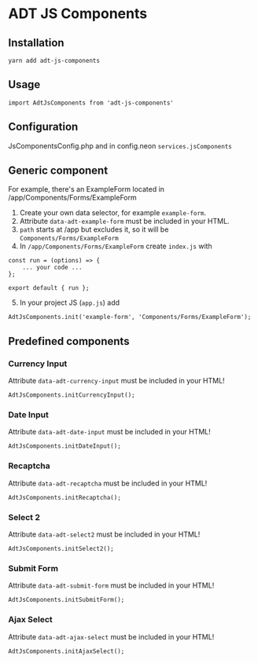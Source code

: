 # ADT JS Components

## Installation

```
yarn add adt-js-components
```

## Usage

```
import AdtJsComponents from 'adt-js-components'
```

## Configuration

JsComponentsConfig.php and in config.neon `services.jsComponents`

## Generic component

For example, there's an ExampleForm located in /app/Components/Forms/ExampleForm

1. Create your own data selector, for example `example-form`.
2. Attribute `data-adt-example-form` must be included in your HTML.
3. `path` starts at /app but excludes it, so it will be `Components/Forms/ExampleForm`
4. In `/app/Components/Forms/ExampleForm` create `index.js` with

```
const run = (options) => {
    ... your code ...
};

export default { run };
```

5. In your project JS (`app.js`) add

```
AdtJsComponents.init('example-form', 'Components/Forms/ExampleForm');
```


## Predefined components

### Currency Input

Attribute `data-adt-currency-input` must be included in your HTML!

```
AdtJsComponents.initCurrencyInput();
```

### Date Input

Attribute `data-adt-date-input` must be included in your HTML!

```
AdtJsComponents.initDateInput();
```

### Recaptcha

Attribute `data-adt-recaptcha` must be included in your HTML!

```
AdtJsComponents.initRecaptcha();
```

### Select 2

Attribute `data-adt-select2` must be included in your HTML!

```
AdtJsComponents.initSelect2();
```

### Submit Form

Attribute `data-adt-submit-form` must be included in your HTML!

```
AdtJsComponents.initSubmitForm();
```

### Ajax Select

Attribute `data-adt-ajax-select` must be included in your HTML!

```
AdtJsComponents.initAjaxSelect();
```

